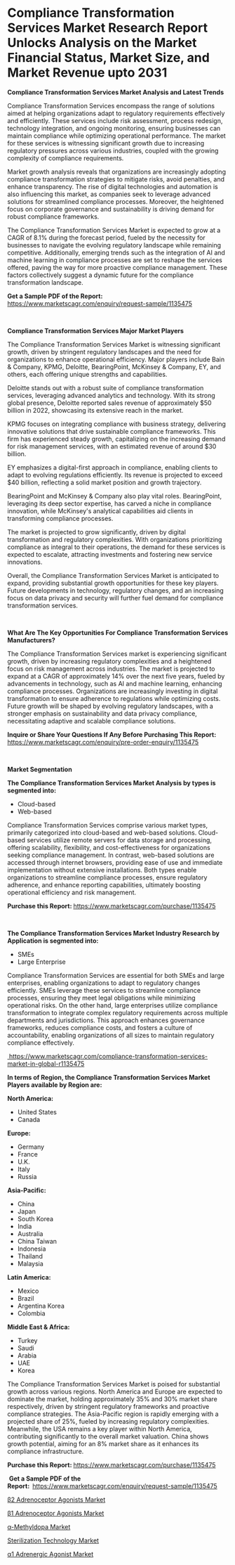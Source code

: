 <p><h1>Compliance Transformation Services Market Research Report Unlocks Analysis on the Market Financial Status, Market Size, and Market Revenue upto 2031</h1></p><p><strong>Compliance Transformation Services Market Analysis and Latest Trends</strong></p>
<p><p>Compliance Transformation Services encompass the range of solutions aimed at helping organizations adapt to regulatory requirements effectively and efficiently. These services include risk assessment, process redesign, technology integration, and ongoing monitoring, ensuring businesses can maintain compliance while optimizing operational performance. The market for these services is witnessing significant growth due to increasing regulatory pressures across various industries, coupled with the growing complexity of compliance requirements.</p><p>Market growth analysis reveals that organizations are increasingly adopting compliance transformation strategies to mitigate risks, avoid penalties, and enhance transparency. The rise of digital technologies and automation is also influencing this market, as companies seek to leverage advanced solutions for streamlined compliance processes. Moreover, the heightened focus on corporate governance and sustainability is driving demand for robust compliance frameworks.</p><p>The Compliance Transformation Services Market is expected to grow at a CAGR of 8.1% during the forecast period, fueled by the necessity for businesses to navigate the evolving regulatory landscape while remaining competitive. Additionally, emerging trends such as the integration of AI and machine learning in compliance processes are set to reshape the services offered, paving the way for more proactive compliance management. These factors collectively suggest a dynamic future for the compliance transformation landscape.</p></p>
<p><strong>Get a Sample PDF of the Report:&nbsp;</strong> <a href="https://www.marketscagr.com/enquiry/request-sample/1135475?utm_campaign=1349&utm_medium=2&utm_source=Github&utm_content=ia&utm_term=13102024&utm_id=compliance-transformation-services">https://www.marketscagr.com/enquiry/request-sample/1135475</a></p>
<p>&nbsp;</p>
<p><strong>Compliance Transformation Services Major Market Players</strong></p>
<p><p>The Compliance Transformation Services Market is witnessing significant growth, driven by stringent regulatory landscapes and the need for organizations to enhance operational efficiency. Major players include Bain & Company, KPMG, Deloitte, BearingPoint, McKinsey & Company, EY, and others, each offering unique strengths and capabilities.</p><p>Deloitte stands out with a robust suite of compliance transformation services, leveraging advanced analytics and technology. With its strong global presence, Deloitte reported sales revenue of approximately $50 billion in 2022, showcasing its extensive reach in the market.</p><p>KPMG focuses on integrating compliance with business strategy, delivering innovative solutions that drive sustainable compliance frameworks. This firm has experienced steady growth, capitalizing on the increasing demand for risk management services, with an estimated revenue of around $30 billion.</p><p>EY emphasizes a digital-first approach in compliance, enabling clients to adapt to evolving regulations efficiently. Its revenue is projected to exceed $40 billion, reflecting a solid market position and growth trajectory.</p><p>BearingPoint and McKinsey & Company also play vital roles. BearingPoint, leveraging its deep sector expertise, has carved a niche in compliance innovation, while McKinsey's analytical capabilities aid clients in transforming compliance processes.</p><p>The market is projected to grow significantly, driven by digital transformation and regulatory complexities. With organizations prioritizing compliance as integral to their operations, the demand for these services is expected to escalate, attracting investments and fostering new service innovations.</p><p>Overall, the Compliance Transformation Services Market is anticipated to expand, providing substantial growth opportunities for these key players. Future developments in technology, regulatory changes, and an increasing focus on data privacy and security will further fuel demand for compliance transformation services.</p></p>
<p>&nbsp;</p>
<p><strong>What Are The Key Opportunities For Compliance Transformation Services Manufacturers?</strong></p>
<p><p>The Compliance Transformation Services market is experiencing significant growth, driven by increasing regulatory complexities and a heightened focus on risk management across industries. The market is projected to expand at a CAGR of approximately 14% over the next five years, fueled by advancements in technology, such as AI and machine learning, enhancing compliance processes. Organizations are increasingly investing in digital transformation to ensure adherence to regulations while optimizing costs. Future growth will be shaped by evolving regulatory landscapes, with a stronger emphasis on sustainability and data privacy compliance, necessitating adaptive and scalable compliance solutions.</p></p>
<p><strong>Inquire or Share Your Questions If Any Before Purchasing This Report:</strong> <a href="https://www.marketscagr.com/enquiry/pre-order-enquiry/1135475?utm_campaign=1349&utm_medium=2&utm_source=Github&utm_content=ia&utm_term=13102024&utm_id=compliance-transformation-services">https://www.marketscagr.com/enquiry/pre-order-enquiry/1135475</a></p>
<p>&nbsp;</p>
<p><strong>Market Segmentation</strong></p>
<p><strong>The Compliance Transformation Services Market Analysis by types is segmented into:</strong></p>
<p><ul><li>Cloud-based</li><li>Web-based</li></ul></p>
<p><p>Compliance Transformation Services comprise various market types, primarily categorized into cloud-based and web-based solutions. Cloud-based services utilize remote servers for data storage and processing, offering scalability, flexibility, and cost-effectiveness for organizations seeking compliance management. In contrast, web-based solutions are accessed through internet browsers, providing ease of use and immediate implementation without extensive installations. Both types enable organizations to streamline compliance processes, ensure regulatory adherence, and enhance reporting capabilities, ultimately boosting operational efficiency and risk management.</p></p>
<p><strong>Purchase this Report:&nbsp;</strong><a href="https://www.marketscagr.com/purchase/1135475?utm_campaign=1349&utm_medium=2&utm_source=Github&utm_content=ia&utm_term=13102024&utm_id=compliance-transformation-services">https://www.marketscagr.com/purchase/1135475</a></p>
<p>&nbsp;</p>
<p><strong>The Compliance Transformation Services Market Industry Research by Application is segmented into:</strong></p>
<p><ul><li>SMEs</li><li>Large Enterprise</li></ul></p>
<p><p>Compliance Transformation Services are essential for both SMEs and large enterprises, enabling organizations to adapt to regulatory changes efficiently. SMEs leverage these services to streamline compliance processes, ensuring they meet legal obligations while minimizing operational risks. On the other hand, large enterprises utilize compliance transformation to integrate complex regulatory requirements across multiple departments and jurisdictions. This approach enhances governance frameworks, reduces compliance costs, and fosters a culture of accountability, enabling organizations of all sizes to maintain regulatory compliance effectively.</p></p>
<p><a href="https://www.marketscagr.com/compliance-transformation-services-market-in-global-r1135475?utm_campaign=1349&utm_medium=2&utm_source=Github&utm_content=ia&utm_term=13102024&utm_id=compliance-transformation-services">&nbsp;https://www.marketscagr.com/compliance-transformation-services-market-in-global-r1135475</a></p>
<p><strong>In terms of Region, the Compliance Transformation Services Market Players available by Region are:</strong></p>
<p>
    <p> <strong> North America: </strong>
        <ul>
            <li>United States</li>
            <li>Canada</li>
        </ul>
        </p> 
    <p> <strong> Europe: </strong>
        <ul>
            <li>Germany</li>
            <li>France</li>
            <li>U.K.</li>
            <li>Italy</li>
            <li>Russia</li>
        </ul>
        </p> 
    <p> <strong> Asia-Pacific: </strong>
        <ul>
            <li>China</li>
            <li>Japan</li>
            <li>South Korea</li>
            <li>India</li>
            <li>Australia</li>
            <li>China Taiwan</li>
            <li>Indonesia</li>
            <li>Thailand</li>
            <li>Malaysia</li>
        </ul>
        </p> 
    <p> <strong> Latin America: </strong>
        <ul>
            <li>Mexico</li>
            <li>Brazil</li>
            <li>Argentina Korea</li>
            <li>Colombia</li>
        </ul>
        </p> 
    <p> <strong> Middle East & Africa: </strong>
        <ul>
            <li>Turkey</li>
            <li>Saudi</li>
            <li>Arabia</li>
            <li>UAE</li>
            <li>Korea</li>
        </ul>
    </p>
    </p>
<p><p>The Compliance Transformation Services Market is poised for substantial growth across various regions. North America and Europe are expected to dominate the market, holding approximately 35% and 30% market share respectively, driven by stringent regulatory frameworks and proactive compliance strategies. The Asia-Pacific region is rapidly emerging with a projected share of 25%, fueled by increasing regulatory complexities. Meanwhile, the USA remains a key player within North America, contributing significantly to the overall market valuation. China shows growth potential, aiming for an 8% market share as it enhances its compliance infrastructure.</p></p>
<p><strong>Purchase this Report: </strong><a href="https://www.marketscagr.com/purchase/1135475?utm_campaign=1349&utm_medium=2&utm_source=Github&utm_content=ia&utm_term=13102024&utm_id=compliance-transformation-services">https://www.marketscagr.com/purchase/1135475</a></p>
<p>&nbsp;<strong>Get a Sample PDF of the Report:&nbsp;&nbsp;</strong><a href="https://www.marketscagr.com/enquiry/request-sample/1135475?utm_campaign=1349&utm_medium=2&utm_source=Github&utm_content=ia&utm_term=13102024&utm_id=compliance-transformation-services">https://www.marketscagr.com/enquiry/request-sample/1135475</a></p>
<p><strong></strong></p>
<p><p><a href="https://www.linkedin.com/pulse/%25CE%25B22-adrenoceptor-agonists-market-revolution-2024-2031-trends-y0gmc?utm_campaign=1349&utm_medium=2&utm_source=Github&utm_content=ia&utm_term=13102024&utm_id=compliance-transformation-services">β2 Adrenoceptor Agonists Market</a></p><p><a href="https://www.linkedin.com/pulse/future-innovation-global-%25CE%25B21-adrenoceptor-agonists-market-growth-gwmwc?utm_campaign=1349&utm_medium=2&utm_source=Github&utm_content=ia&utm_term=13102024&utm_id=compliance-transformation-services">β1 Adrenoceptor Agonists Market</a></p><p><a href="https://www.linkedin.com/pulse/%25CE%25B1-methyldopa-market-outlook-forecast-from-2024-2031-reportology-kizmc?utm_campaign=1349&utm_medium=2&utm_source=Github&utm_content=ia&utm_term=13102024&utm_id=compliance-transformation-services">α-Methyldopa Market</a></p><p><a href="https://www.linkedin.com/pulse/sterilization-technology-market-navigating-challenges-unlocking-yyklc?utm_campaign=1349&utm_medium=2&utm_source=Github&utm_content=ia&utm_term=13102024&utm_id=compliance-transformation-services">Sterilization Technology Market</a></p><p><a href="https://www.linkedin.com/pulse/global-%25CE%25B11-adrenergic-agonist-market-focus-product-type-jdowc?utm_campaign=1349&utm_medium=2&utm_source=Github&utm_content=ia&utm_term=13102024&utm_id=compliance-transformation-services">α1 Adrenergic Agonist Market</a></p></p>